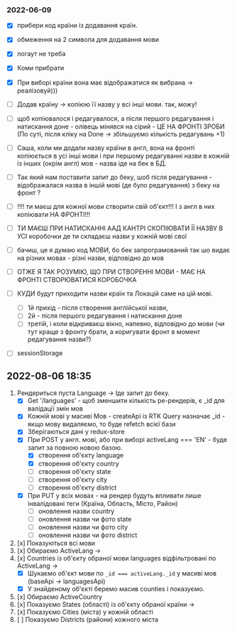 ### 2022-06-09

- [x] прибери код країни із додавання країн.
- [x] обмеження на 2 символа для додавання мови
- [x] логаут не треба
- [x] Коми прибрати
- [x] При виборі країни вона має відображатися як вибрана -> реалізовуй)))

- [ ] Додав країну -> копіюю її назву у всі інші мови. так, можу!
- [ ] щоб копіювалося і редагувалося, а після першого редагування і натискання доне - олівець
      мінявся на сірий - ЦЕ НА ФРОНТІ ЗРОБИ (По суті, після кліку на Done -> збільшуємо кількість
      редагувань +1)

- [ ] Саша, коли ми додали назву країни в англ, вона на фронті копіюється в усі інші мови і при
      першому редагуванні назви в кожній із інших (окрім англ) мов - назва іде на бек в БД.
- [ ] Так який нам поставити запит до беку, шоб після редагування - відображалася назва в іншій мові
      (де було редагування) з беку на фронт ?

- [ ] !!!! ти маєш для кожної мови створити свій об'єкт!!! І з англ в них копіювати НА ФРОНТІ!!!

- [ ] ТИ МАЄШ ПРИ НАТИСКАННІ ААД КАНТРІ СКОПІЮВАТИ ЇЇ НАЗВУ В УСІ коробочки де ти складаєш назви у
      кожній мові свої

- [ ] бачиш, це я думаю код МОВИ, бо бек запрограмований так шо видає на різних мовах - різні назви,
      відповідно до мов

- [ ] ОТЖЕ Я ТАК РОЗУМІЮ, ЩО ПРИ СТВОРЕННІ МОВИ - МАЄ НА ФРОНТІ СТВОРЮВАТИСЯ КОРОБОЧКА
- [ ] КУДИ будут приходити назви країн та Локацій саме на цій мові.

  - [ ] 1й прихід - після створення англійської назви,
  - [ ] 2й - після першого редагування і натискання доне
  - [ ] третій, і коли відкриваєш вікно, напевно, відповідно до мови (чи тут краще з фронту брати, а
        коригувати фронт в момент редагування назви?)

- [ ] sessionStorage

## 2022-08-06 18:35

1.  Рендериться пуста Language -> Іде запит до беку.
    - [x] Get '/languages' - щоб зменшити кількість ре-рендерів, є \_id для валідації змін мов
    - [x] Кожній мові у масиві Мов - createApi із RTK Query назначає \_id - якщо мову видаляємо, то
          буде refetch всієї бази
    - [x] Зберігаються дані у redux-store
    - [x] При POST у англ. мові, або при виборі activeLang === 'EN' - буде запит за повною новою
          базою.
      - [x] створення об'єкту language
      - [x] створення об'єкту country
      - [ ] створення об'єкту state
      - [ ] створення об'єкту city
      - [ ] створення об'єкту district
    - [x] При PUT у всіх мовах - на рендер будуть впливати лише інвалідовані теги (Країна, Область,
          Місто, Район)
      - [ ] оновлення назви country
      - [ ] оновлення назви чи фото state
      - [ ] оновлення назви чи фото city
      - [ ] оновлення назви чи фото district
2.  [x] Показуються всі мови
3.  [x] Обираємо ActiveLang ->
4.  [x] Countries із об'єкту обраної мови languages відфільтровані по ActiveLang ->
    - [x] Шукаємо об'єкт мови по `_id === activeLang._id` у масиві мов (baseApi -> languagesApi)
    - [x] У знайденому об'єкті беремо масив counties і показуємо.
5.  [x] Обираємо ActiveCountry
6.  [x] Показуємо States (області) із об'єкту обраної країни ->
7.  [x] Показуємо Cities (міста) у кожній області
8.  [ ] Показуємо Districts (райони) кожного міста
